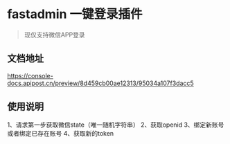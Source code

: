 # fastadmin 一键登录插件

> 现仅支持微信APP登录


## 文档地址

https://console-docs.apipost.cn/preview/8d459cb00ae12313/95034a107f3dacc5


## 使用说明
1、请求第一步获取微信state（唯一随机字符串）
2、获取openid
3、绑定新账号或者绑定已存在账号
4、获取新的token